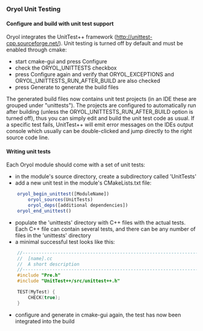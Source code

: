 ### Oryol Unit Testing ###

#### Configure and build with unit test support

Oryol integrates the UnitTest++ framework (http://unittest-cpp.sourceforge.net/). Unit testing
is turned off by default and must be enabled through cmake:

* start cmake-gui and press Configure
* check the ORYOL_UNITTESTS checkbox 
* press Configure again and verify that ORYOL_EXCEPTIONS and ORYOL_UNITTESTS_RUN_AFTER_BUILD are also checked
* press Generate to generate the build files

The generated build files now contains unit test projects (in an IDE these are grouped under "unittests"). The projects are configured to automatically run after building (unless the
ORYOL_UNITTESTS_RUN_AFTER_BUILD option is turned off), thus you can simply edit and build
the unit test code as usual. If a specific test fails, UnitTest++ will emit error messages
on the IDEs output console which usually can be double-clicked and jump directly to the
right source code line.

#### Writing unit tests ####

Each Oryol module should come with a set of unit tests:

* in the module's source directory, create a subdirectory called 'UnitTests'
* add a new unit test in the module's CMakeLists.txt file:

```cmake
    oryol_begin_unittest([ModuleName])
        oryol_sources(UnitTests)
        oryol_deps([additional dependencies])
    oryol_end_unittest()
```


* populate the 'unittests' directory with C++ files with the actual tests. Each C++ file can contain several tests, and there can be any number of files in the 'unittests' directory
* a minimal successful test looks like this:

```cpp
    //------------------------------------------------------------------------------
    //  [name].cc
    //  A short description
    //------------------------------------------------------------------------------
    #include "Pre.h"
    #include "UnitTest++/src/unittest++.h"

    TEST(MyTest) {
        CHECK(true);
    }
```

* configure and generate in cmake-gui again, the test has now been integrated into the build
